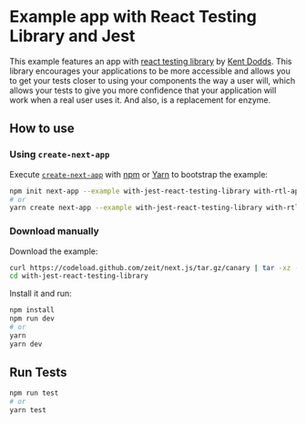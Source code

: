 # Example app with React Testing Library and Jest

This example features an app with [react testing library](https://github.com/kentcdodds/react-testing-library) by [Kent Dodds](https://github.com/kentcdodds/). This library encourages your applications to be more accessible and allows you to get your tests closer to using your components the way a user will, which allows your tests to give you more confidence that your application will work when a real user uses it. And also, is a replacement for enzyme.

## How to use

### Using `create-next-app`

Execute [`create-next-app`](https://github.com/zeit/next.js/tree/canary/packages/create-next-app) with [npm](https://docs.npmjs.com/cli/init) or [Yarn](https://yarnpkg.com/lang/en/docs/cli/create/) to bootstrap the example:

```bash
npm init next-app --example with-jest-react-testing-library with-rtl-app
# or
yarn create next-app --example with-jest-react-testing-library with-rtl-app
```

### Download manually

Download the example:

```bash
curl https://codeload.github.com/zeit/next.js/tar.gz/canary | tar -xz --strip=2 next.js-canary/examples/with-jest-react-testing-library
cd with-jest-react-testing-library
```

Install it and run:

```bash
npm install
npm run dev
# or
yarn
yarn dev
```

## Run Tests

```bash
npm run test
# or
yarn test
```
